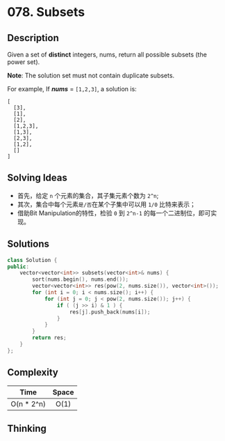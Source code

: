 # 078. Subsets

## Description
Given a set of **distinct** integers, nums, return all possible subsets (the power set).

**Note**: The solution set must not contain duplicate subsets.

For example,
If _**nums**_ = `[1,2,3]`, a solution is:

```
[
  [3],
  [1],
  [2],
  [1,2,3],
  [1,3],
  [2,3],
  [1,2],
  []
]
```

## Solving Ideas
- 首先，给定 `n` 个元素的集合，其子集元素个数为 `2^n`;
- 其次，集合中每个元素`是/否`在某个子集中可以用 `1/0` 比特来表示；
- 借助Bit Manipulation的特性，检验 `0` 到 `2^n-1` 的每一个二进制位，即可实现。


## Solutions

```c++
class Solution {
public:
    vector<vector<int>> subsets(vector<int>& nums) {
        sort(nums.begin(), nums.end());
        vector<vector<int>> res(pow(2, nums.size()), vector<int>());
        for (int i = 0; i < nums.size(); i++) {
            for (int j = 0; j < pow(2, nums.size()); j++) {
                if ( (j >> i) & 1 ) {
                    res[j].push_back(nums[i]);
                }
            }
        }
        return res;
    }
};
```

## Complexity
|  Time  | Space  |
|:-----: | :-----:|
| O(n * 2^n) | O(1) |


## Thinking


